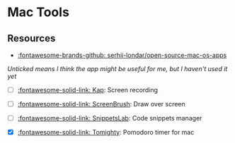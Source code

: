 Mac Tools
===

Resources
---
- [:fontawesome-brands-github: serhii-londar/open-source-mac-os-apps](https://github.com/serhii-londar/open-source-mac-os-apps)

*Unticked means I think the app might be useful for me, but I haven't used it yet*

- [ ] [:fontawesome-solid-link: Kap](https://github.com/wulkano/kap): Screen recording

- [ ] [:fontawesome-solid-link: ScreenBrush](https://apps.apple.com/us/app/screenbrush/id1233965871?mt=12): Draw over screen

- [ ] [:fontawesome-solid-link: SnippetsLab](https://www.renfei.org/snippets-lab/): Code snippets manager

- [x] [:fontawesome-solid-link: Tomighty](https://github.com/tomighty/tomighty-osx): Pomodoro timer for mac
